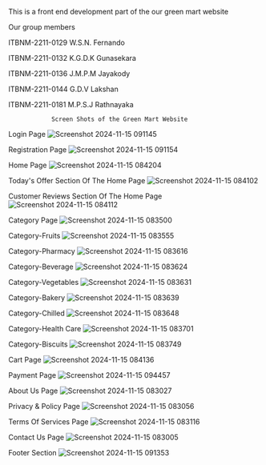 This is a front end development part of the our green mart website

Our group members  

ITBNM-2211-0129   W.S.N. Fernando

ITBNM-2211-0132   K.G.D.K Gunasekara

ITBNM-2211-0136   J.M.P.M Jayakody  

ITBNM-2211-0144   G.D.V Lakshan 

ITBNM-2211-0181   M.P.S.J Rathnayaka     

                Screen Shots of the Green Mart Website

Login Page
![Screenshot 2024-11-15 091145](https://github.com/user-attachments/assets/e8db59ed-5a40-4ba2-b01f-a5f88873df62)

Registration Page
![Screenshot 2024-11-15 091154](https://github.com/user-attachments/assets/ccd4b7f7-ec2b-4758-a80d-b00faec73c2c)

Home Page
![Screenshot 2024-11-15 084204](https://github.com/user-attachments/assets/e8b54385-ec6f-4433-b5b8-6d71e519a753)

Today's Offer Section Of The Home Page
![Screenshot 2024-11-15 084102](https://github.com/user-attachments/assets/d95f346d-4ce7-484b-a6c6-bd4b48c9245a)

Customer Reviews Section Of The Home Page
![Screenshot 2024-11-15 084112](https://github.com/user-attachments/assets/e4be9476-a0d5-4cd9-ad85-1ae2920889d4)

Category Page
![Screenshot 2024-11-15 083500](https://github.com/user-attachments/assets/8561b08b-cfbc-45a4-bdf8-5964ec888260)

Category-Fruits
![Screenshot 2024-11-15 083555](https://github.com/user-attachments/assets/479cb124-37a9-46cb-a930-d4a8d745bafc)

Category-Pharmacy
![Screenshot 2024-11-15 083616](https://github.com/user-attachments/assets/15d6b647-ea05-4ed2-897a-88931437a88a)

Category-Beverage
![Screenshot 2024-11-15 083624](https://github.com/user-attachments/assets/12d91fe1-4dd4-40fb-87df-d08579e921ac)

Category-Vegetables
![Screenshot 2024-11-15 083631](https://github.com/user-attachments/assets/07a8da46-28c0-41ea-aac2-9eee0a407678)

Category-Bakery
![Screenshot 2024-11-15 083639](https://github.com/user-attachments/assets/e16f9712-68df-4e5a-8e0e-6e430190034f)

Category-Chilled
![Screenshot 2024-11-15 083648](https://github.com/user-attachments/assets/8f25b912-974a-4114-8ced-58d143d080d8)

Category-Health Care
![Screenshot 2024-11-15 083701](https://github.com/user-attachments/assets/c37a890e-041a-4f09-986d-16ca4eaf799e)

Category-Biscuits
![Screenshot 2024-11-15 083749](https://github.com/user-attachments/assets/750a0bc5-0083-43b4-81db-b9de5a57a902)

Cart Page
![Screenshot 2024-11-15 084136](https://github.com/user-attachments/assets/2d9c1b28-8b09-42b7-a968-11bb87fc47d2)

Payment Page
![Screenshot 2024-11-15 094457](https://github.com/user-attachments/assets/7b680c7c-c89d-4ad0-9329-8d2856baf7b9)

About Us Page
![Screenshot 2024-11-15 083027](https://github.com/user-attachments/assets/ed695e14-2c84-4a89-a8fb-515b7d27b81d)

Privacy & Policy Page
![Screenshot 2024-11-15 083056](https://github.com/user-attachments/assets/16534bbe-9066-44a5-8951-6231da6c4c67)

Terms Of Services Page
![Screenshot 2024-11-15 083116](https://github.com/user-attachments/assets/25bc1f17-c3bc-4862-9619-bcbd2930055c)

Contact Us Page
![Screenshot 2024-11-15 083005](https://github.com/user-attachments/assets/2a304ed2-1858-46fa-9a65-9124c88239d2)

Footer Section
![Screenshot 2024-11-15 091353](https://github.com/user-attachments/assets/9d5d52bd-471f-42ec-957a-7594860c321f)



 



